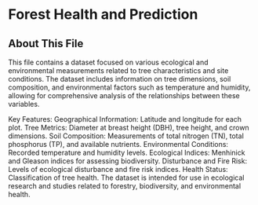 # Forest Health and Prediction
## About This File
This file contains a dataset focused on various ecological and environmental measurements related to tree characteristics and site conditions. The dataset includes information on tree dimensions, soil composition, and environmental factors such as temperature and humidity, allowing for comprehensive analysis of the relationships between these variables.

Key Features:
Geographical Information: Latitude and longitude for each plot.
Tree Metrics: Diameter at breast height (DBH), tree height, and crown dimensions.
Soil Composition: Measurements of total nitrogen (TN), total phosphorus (TP), and available nutrients.
Environmental Conditions: Recorded temperature and humidity levels.
Ecological Indices: Menhinick and Gleason indices for assessing biodiversity.
Disturbance and Fire Risk: Levels of ecological disturbance and fire risk indices.
Health Status: Classification of tree health.
The dataset is intended for use in ecological research and studies related to forestry, biodiversity, and environmental health.
